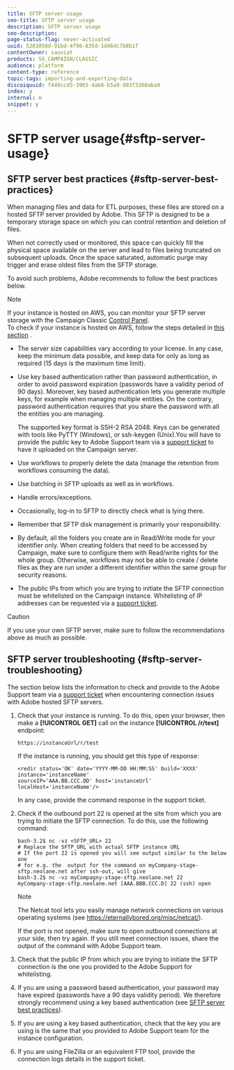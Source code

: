 ```yaml
---
title: SFTP server usage
seo-title: SFTP server usage
description: SFTP server usage
seo-description: 
page-status-flag: never-activated
uuid: 5281058d-91bd-4f98-835d-1d46dc7b8b1f
contentOwner: sauviat
products: SG_CAMPAIGN/CLASSIC
audience: platform
content-type: reference
topic-tags: importing-and-exporting-data
discoiquuid: f449ccd5-3965-4ab8-b5a9-993f3260aba9
index: y
internal: n
snippet: y
---
```


# SFTP server usage{#sftp-server-usage}

## SFTP server best practices {#sftp-server-best-practices}

When managing files and data for ETL purposes, these files are stored on a hosted SFTP server provided by Adobe. This SFTP is designed to be a temporary storage space on which you can control retention and deletion of files.

When not correctly used or monitored, this space can quickly fill the physical space available on the server and lead to files being truncated on subsequent uploads. Once the space saturated, automatic purge may trigger and erase oldest files from the SFTP storage.

To avoid such problems, Adobe recommends to follow the best practices below.

>[!NOTE]
>
>If your instance is hosted on AWS, you can monitor your SFTP server storage with the Campaign Classic [Control Panel](https://helpx.adobe.com/campaign/kb/control-panel.html).  
>To check if your instance is hosted on AWS, follow the steps detailed in [this section](https://helpx.adobe.com/campaign/kb/control-panel-faq.html#IMSOrgID) .

* The server size capabilities vary according to your license. In any case, keep the minimum data possible, and keep data for only as long as required (15 days is the maximum time limit).
* Use key based authentication rather than password authentication, in order to avoid password expiration (passwords have a validity period of 90 days). Moreover, key based authentication lets you generate multiple keys, for example when managing multiple entities. On the contrary, password authentication requires that you share the password with all the entities you are managing.

  The supported key format is SSH-2 RSA 2048. Keys can be generated with tools like PyTTY (Windows), or ssh-keygen (Unix).You will have to provide the public key to Adobe Support team via a [support ticket](https://support.neolane.net) to have it uploaded on the Campaign server. 

* Use workflows to properly delete the data (manage the retention from workflows consuming the data).
* Use batching in SFTP uploads as well as in workflows.
* Handle errors/exceptions.
* Occasionally, log-in to SFTP to directly check what is lying there.
* Remember that SFTP disk management is primarily your responsibility.
* By default, all the folders you create are in Read/Write mode for your identifier only. When creating folders that need to be accessed by Campaign, make sure to configure them with Read/write rights for the whole group. Otherwise, workflows may not be able to create / delete files as they are run under a different identifier within the same group for security reasons.
* The public IPs from which you are trying to initiate the SFTP connection must be whitelisted on the Campaign instance. Whitelisting of IP addresses can be requested via a [support ticket](https://support.neolane.net).

>[!CAUTION]
>
>If you use your own SFTP server, make sure to follow the recommendations above as much as possible.

## SFTP server troubleshooting {#sftp-server-troubleshooting}

The section below lists the information to check and provide to the Adobe Support team via a [support ticket](https://support.neolane.net) when encountering connection issues with Adobe hosted SFTP servers.

1. Check that your instance is running. To do this, open your browser, then make a **[!UICONTROL GET]** call on the instance **[!UICONTROL /r/test]** endpoint:

   ```
   https://instanceUrl/r/test
   ```

   If the instance is running, you should get this type of response:

   ```
   <redir status='OK' date='YYYY-MM-DD HH:MM:SS' build='XXXX' instance='instanceName'
   sourceIP='AAA.BB.CCC.DD' host='instanceUrl' localHost='instanceName'/>
   ```

   In any case, provide the command response in the support ticket.

1. Check if the outbound port 22 is opened at the site from which you are trying to initiate the SFTP connection. To do this, use the following command:

   ```
   bash-3.2$ nc -vz <SFTP_URL> 22
   # Replace the SFTP_URL with actual SFTP instance URL
   # If the port 22 is opened you will see output similar to the below one
   # for e.g. the  output for the command on myCompany-stage-sftp.neolane.net after ssh-out, will give
   bash-3.2$ nc -vz myCompagny-stage-sftp.neolane.net 22
   myCompany-stage-sftp.neolane.net [AAA.BBB.CCC.D] 22 (ssh) open
   ```

   >[!NOTE]
   >
   >The Netcat tool lets you easily manage network connections on various operating systems (see https://eternallybored.org/misc/netcat/).

   If the port is not opened, make sure to open outbound connections at your side, then try again. If you still meet connection issues, share the output of the command with Adobe Support team.

1. Check that the public IP from which you are trying to initiate the SFTP connection is the one you provided to the Adobe Support for whitelisting.
1. If you are using a password based authentication, your password may have expired (passwords have a 90 days validity period). We therefore strongly recommend using a key based authentication (see [SFTP server best practices](https://helpx.adobe.com/campaign/standard/platform/using/sftp-server-usage.html#sftp-server-best-practices)).
1. If you are using a key based authentication, check that the key you are using is the same that you provided to Adobe Support team for the instance configuration.
1. If you are using FileZilla or an equivalent FTP tool, provide the connection logs details in the support ticket.

